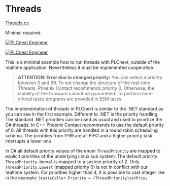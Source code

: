 ﻿# Threads

[Threads.cs](Threads.cs)

Minimal required:

[![PLCnext Engineer](https://img.shields.io/badge/PLCnext_Engineer-2019.0-blue.svg)](http://www.phoenixcontact.net/qr/1046008/softw)

[![PLCnext Engineer](https://img.shields.io/badge/PLCnext_Firmware-2019.0_LTS-blue.svg)](http://www.phoenixcontact.net/qr/2404267/firmware)

This is a minimal example how to run threads with PLCnext, outside of the realtime application. Nevertheless it must be implemented cooperative.

>**ATTENTION: Error due to changed priority:**
You can select a priority between 0 and 99. To not change the structure of the real-time Threads, Phoenix Contact recommends priority 0. Otherwise, the stability of the firmware cannot be guaranteed. To perform time-critical tasks programs are provided in ESM tasks.

The implementation of threads in PLCnext is similar to the .NET standard as you can see in the first example. Different to .NET is the priority handling. The standard .NET priorities can be used as usual and used to priortize the C# threads. In C++ Phoenix Contact recommends to use the default priority of 0. All threads with this priority are handled in a round robin scheduling schema. The priorities from 1-99 are all FIFO and a higher priority task interrupts a lower one.

In C# all default priority values of the enum `ThreadPriority` are mapped to explicit priorities of the underlying Linux sub system. The default priority `ThreadPriority.Normal` is mapped to a system priority of 2. Only `ThreadPriority.Lowest` (mapped priority 0) is not in conflict with our realtime system. For priorities higher than 4, it is possible to cast integer like in the example: `StaticCaller.Priority = (ThreadPriority)setPrio;`

